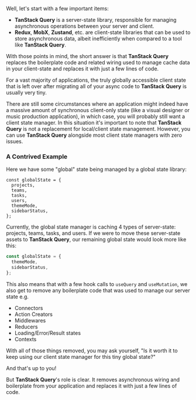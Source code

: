 Well, let's start with a few important items:

- **TanStack Query** is a server-state library, responsible for managing asynchronous operations between your server and client.
- **Redux**, **MobX**, **Zustand**, etc. are client-state libraries that can be used to store asynchronous data, albeit inefficiently when compared to a tool like **TanStack Query**.

With those points in mind, the short answer is that **TanStack Query** replaces the boilerplate code and related wiring used to manage cache data in your client-state and replaces it with just a few lines of code.

For a vast majority of applications, the truly globally accessible client state that is left over after migrating all of your async code to **TanStack Query** is usually very tiny.

There are still some circumstances where an application might indeed have a massive amount of synchronous client-only state (like a visual designer or music production application), in which case, you will probably still want a client state manager. In this situation it's important to note that **TanStack Query** is not a replacement for local/client state management. However, you can use **TanStack Query** alongside most client state managers with zero issues.

### A Contrived Example

Here we have some "global" state being managed by a global state library:

```tsx
const globalState = {
  projects,
  teams,
  tasks,
  users,
  themeMode,
  sidebarStatus,
};
```

Currently, the global state manager is caching 4 types of server-state: projects, teams, tasks, and users. If we were to move these server-state assets to **TanStack Query**, our remaining global state would look more like this:

```jsx
const globalState = {
  themeMode,
  sidebarStatus,
};
```

This also means that with a few hook calls to `useQuery` and `useMutation`, we also get to remove any boilerplate code that was used to manage our server state e.g.

- Connectors
- Action Creators
- Middlewares
- Reducers
- Loading/Error/Result states
- Contexts

With all of those things removed, you may ask yourself, "Is it worth it to keep using our client state manager for this tiny global state?"

And that's up to you!

But **TanStack Query**'s role is clear. It removes asynchronous wiring and boilerplate from your application and replaces it with just a few lines of code.
